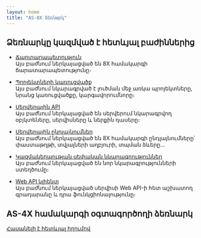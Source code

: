 ```yaml
---
layout: home
title: "AS-8X ձեռնարկ"
---
```



## Ձեռնարկը կազմված է հետևյալ բաժիններից

* [Ճարտարապետություն](src/architecture.md)  
  Այս բաժնում ներկայացված են 8X համակարգի ճարատարապետությունը։
  
* [Պրոյեկտների կառուցվածք](src/project.md)  
  Այս բաժնում նկարագրված է լուծման մեջ առկա պրոյեկտները, նրանց կառուցվածքը, կարգավորումնորը։

* [Սերվերային API](src/server_api.md)  
  Այս բաժնում ներկայացված են սերվերում նկարագրվող օբյկտեները, սերվիսները և ներքին դասերը։

* [Սերվերային ընդլայնումներ](src/extensions.md)  
  Այս բաժնում ներկայացված են 8X համակարգի ընդլայնումները՝ փաստաթղթի, տվյալների աղբյուրի, տպման ձևերը...

* [Կազմակերպության սեփական նկարագրություններ](src/extensions/new_definitions.md)  
  Այս բաժնում ներկայացված են նոր նկարագրությունների ստեղծումը։

* [Web API կլիենտ](src/web_api_client.md)  
  Այս բաժնում ներկայացված սերվիսի Web API-ի հետ աշխատող գրադարանը և դրա ֆունկցիոնալությունը։

<!-- 
* [Web API](src/web_api.md)
  ...... 
-->

## AS-4X համակարգի օգտագործողի ձեռնարկ

[Հասանելի է հետևյալ հղումով](https://armsoft.github.io/as4x-docs)
